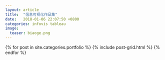 ```yaml
---
layout: article
title:  "信息可视化作品集"
date:   2018-01-06 22:07:50 +0800
categories: infovis tableau
image:
  teaser: biaoge.png
---
```

<body>
 
 </body>
<div class="tiles">
{% for post in site.categories.portfolio %}
  {% include post-grid.html %}
{% endfor %}
</div><!-- /.tiles 把所有categories 有 portfolio 的列出來-->